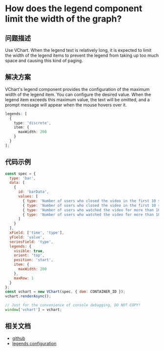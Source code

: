 # How does the legend component limit the width of the graph?

## 问题描述

Use VChart. When the legend text is relatively long, it is expected to limit the width of the legend items to prevent the legend from taking up too much space and causing this kind of paging.

## 解决方案

VChart's legend component provides the configuration of the maximum width of the legend item. You can configure the desired value. When the legend item exceeds this maximum value, the text will be omitted, and a prompt message will appear when the mouse hovers over it.

```ts
legends: [
  {
    type: 'discrete',
    item: {
      maxWidth: 200
    }
  }
];
```

## 代码示例

```javascript livedemo
const spec = {
  type: 'bar',
  data: [
    {
      id: 'barData',
      values: [
        { type: 'Number of users who closed the video in the first 10 seconds', time: '2:00', value: 129 },
        { type: 'Number of users who closed the video in the first 10 seconds', time: '6:00', value: 133 },
        { type: 'Number of users who watched the video for more than 10 seconds', time: '2:00', value: 22 },
        { type: 'Number of users who watched the video for more than 10 seconds', time: '6:00', value: 13 }
      ]
    }
  ],
  xField: ['time', 'type'],
  yField: 'value',
  seriesField: 'type',
  legends: {
    visible: true,
    orient: 'top',
    position: 'start',
    item: {
      maxWidth: 200
    },
    maxRow: 1
  }
};
const vchart = new VChart(spec, { dom: CONTAINER_ID });
vchart.renderAsync();

// Just for the convenience of console debugging, DO NOT COPY!
window['vchart'] = vchart;
```

## 相关文档

- [github](https://github.com/VisActor/VChart)
- [legends configuration](https://www.visactor.io/vchart/option/barChart#legends-discrete.item.maxWidth)
